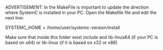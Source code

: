 ADVERTISEMENT: In the MakeFile is important to update the direction where SystemC is installed in your PC. Open the Makefile file and edit the next line: 

SYSTEMC_HOME = /home/user/systemc-version/install

Make sure that inside this folder exist _include_ and lib-linux64 (if your PC is based on x64) or lib-linux (if it is based on x32 or x86)
